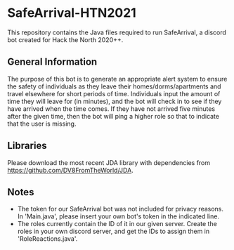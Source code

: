 # SafeArrival-HTN2021

This repository contains the Java files required to run SafeArrival, a discord bot created for Hack the North 2020++. 

General Information
-----
The purpose of this bot is to generate an appropriate alert system to ensure the safety of individuals as they leave their homes/dorms/apartments and travel elsewhere for short periods of time. Individuals input the amount of time they will leave for (in minutes), and the bot will check in to see if they have arrived when the time comes. If they have not arrived five minutes after the given time, then the bot will ping a higher role so that to indicate that the user is missing. 

Libraries
-----
Please download the most recent JDA library with dependencies from https://github.com/DV8FromTheWorld/JDA. 

Notes
-----
- The token for our SafeArrival bot was not included for privacy reasons. In 'Main.java', please insert your own bot's token in the indicated line. 
- The roles currently contain the ID of it in our given server. Create the roles in your own discord server, and get the IDs to assign them in 'RoleReactions.java'. 
